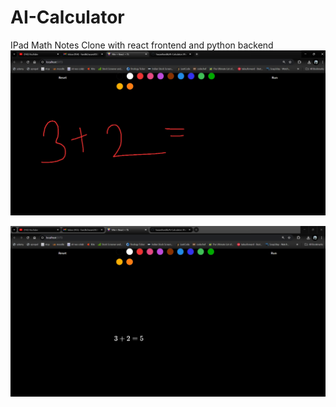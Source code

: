 # AI-Calculator
IPad Math Notes Clone with react frontend and python backend
![Project screenshots](image.png)

![simple calculation](image-1.png)